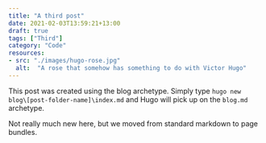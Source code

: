 ```yaml
---
title: "A third post"
date: 2021-02-03T13:59:21+13:00
draft: true
tags: ["Third"]
category: "Code"
resources:
- src: "./images/hugo-rose.jpg"
  alt:  "A rose that somehow has something to do with Victor Hugo"
---
```


This post was created using the blog archetype. Simply type `hugo new blog\[post-folder-name]\index.md` and Hugo will pick up on the `blog.md` archetype.  

Not really much new here, but we moved from standard markdown to page bundles.